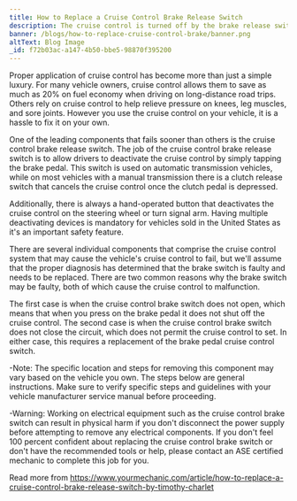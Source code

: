 ```yaml
---
title: How to Replace a Cruise Control Brake Release Switch
description: The cruise control is turned off by the brake release switch which fails either when the cruise control does not deactivate or does not set properly.
banner: /blogs/how-to-replace-cruise-control-brake/banner.png
altText: Blog Image
_id: f72b03ac-a147-4b50-bbe5-98870f395200
---
```


Proper application of cruise control has become more than just a simple luxury. For many vehicle owners, cruise control allows them to save as much as 20% on fuel economy when driving on long-distance road trips. Others rely on cruise control to help relieve pressure on knees, leg muscles, and sore joints. However you use the cruise control on your vehicle, it is a hassle to fix it on your own.

One of the leading components that fails sooner than others is the cruise control brake release switch. The job of the cruise control brake release switch is to allow drivers to deactivate the cruise control by simply tapping the brake pedal. This switch is used on automatic transmission vehicles, while on most vehicles with a manual transmission there is a clutch release switch that cancels the cruise control once the clutch pedal is depressed.

Additionally, there is always a hand-operated button that deactivates the cruise control on the steering wheel or turn signal arm. Having multiple deactivating devices is mandatory for vehicles sold in the United States as it's an important safety feature.

There are several individual components that comprise the cruise control system that may cause the vehicle's cruise control to fail, but we'll assume that the proper diagnosis has determined that the brake switch is faulty and needs to be replaced. There are two common reasons why the brake switch may be faulty, both of which cause the cruise control to malfunction.

The first case is when the cruise control brake switch does not open, which means that when you press on the brake pedal it does not shut off the cruise control. The second case is when the cruise control brake switch does not close the circuit, which does not permit the cruise control to set. In either case, this requires a replacement of the brake pedal cruise control switch.

-Note: The specific location and steps for removing this component may vary based on the vehicle you own. The steps below are general instructions. Make sure to verify specific steps and guidelines with your vehicle manufacturer service manual before proceeding.

-Warning: Working on electrical equipment such as the cruise control brake switch can result in physical harm if you don't disconnect the power supply before attempting to remove any electrical components. If you don't feel 100 percent confident about replacing the cruise control brake switch or don't have the recommended tools or help, please contact an ASE certified mechanic to complete this job for you.

Read more from https://www.yourmechanic.com/article/how-to-replace-a-cruise-control-brake-release-switch-by-timothy-charlet
